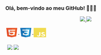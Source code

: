 ### Olá, bem-vindo ao meu GitHub! 👩🏽‍💻

<div align="center">
  <a href="https://github.com/RayaneGaudencio">
  <img height="180em" src="https://github-readme-stats.vercel.app/api?username=RayaneGaudencio&show_icons=true&theme=dracula&include_all_commits=true&count_private=true"/>
  <img height="180em" src="https://github-readme-stats.vercel.app/api/top-langs/?username=RayaneGaudencio&layout=compact&langs_count=7&theme=dracula"/>
</div>
  <div style="display: inline_block"><br>
  <img align="center" alt="Rayane-HTML" height="30" width="40" src="https://raw.githubusercontent.com/devicons/devicon/master/icons/html5/html5-original.svg">
  <img align="center" alt="Rayane-CSS" height="30" width="40" src="https://raw.githubusercontent.com/devicons/devicon/master/icons/css3/css3-original.svg">
  <img align="center" alt="Rayane-Js" height="30" width="40" src="https://raw.githubusercontent.com/devicons/devicon/master/icons/javascript/javascript-plain.svg">
  </div>

  <div style="margin: 6px"><br> 
  <a href = "mailto:rayanegaudencio11@gmail.com"><img src="https://img.shields.io/badge/Gmail-D14836?style=for-the-badge&logo=gmail&logoColor=white" target="_blank"></a>
  <a href="https://www.linkedin.com/in/rayanegaudencio/" target="_blank"><img src="https://img.shields.io/badge/-LinkedIn-%230077B5?style=for-the-badge&logo=linkedin&logoColor=white" target="_blank"></a>  
  </div>
